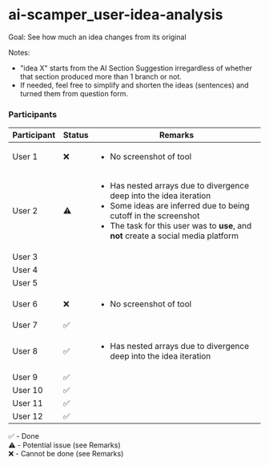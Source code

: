 # ai-scamper_user-idea-analysis

Goal: See how much an idea changes from its original

Notes:
- "idea X" starts from the AI Section Suggestion irregardless of whether that section produced more than 1 branch or not.
- If needed, feel free to simplify and shorten the ideas (sentences) and turned them from question form.

### Participants
| Participant   | Status | Remarks |
| ------------- | ------ | ------- |
| User 1        | ❌ | <ul><li>No screenshot of tool |
| User 2        | ⚠️ | <ul><li>Has nested arrays due to divergence deep into the idea iteration</li><li>Some ideas are inferred due to being cutoff in the screenshot</li><li>The task for this user was to **use**, and **not** create a social media platform</li></ul> |
| User 3        |  |
| User 4        |  |
| User 5        |  |
| User 6        | ❌ | <ul><li>No screenshot of tool</li></ul> |
| User 7        | ✅ |
| User 8        | ✅ | <ul><li>Has nested arrays due to divergence deep into the idea iteration</li></ul> |
| User 9        | ✅ |
| User 10        | ✅ |
| User 11        | ✅ |
| User 12        | ✅ |

✅ - Done <br>
⚠️ - Potential issue (see Remarks) <br>
❌ - Cannot be done (see Remarks)
